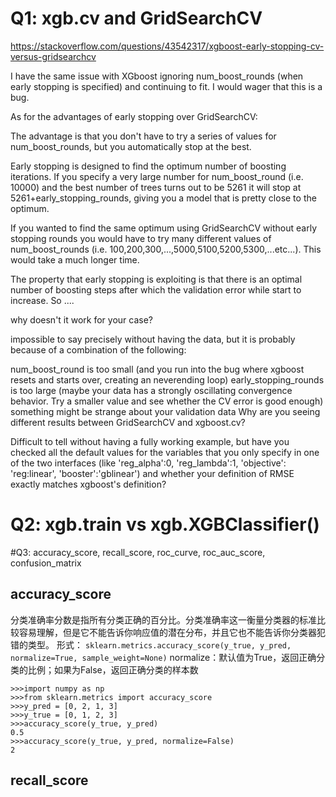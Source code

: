 # Q1: xgb.cv and GridSearchCV

<https://stackoverflow.com/questions/43542317/xgboost-early-stopping-cv-versus-gridsearchcv>

I have the same issue with XGboost ignoring num_boost_rounds (when early stopping is specified) and continuing to fit. I would wager that this is a bug.

As for the advantages of early stopping over GridSearchCV:

The advantage is that you don't have to try a series of values for num_boost_rounds, but you automatically stop at the best.

Early stopping is designed to find the optimum number of boosting iterations. If you specify a very large number for num_boost_round (i.e. 10000) and the best number of trees turns out to be 5261 it will stop at 5261+early_stopping_rounds, giving you a model that is pretty close to the optimum.

If you wanted to find the same optimum using GridSearchCV without early stopping rounds you would have to try many different values of num_boost_rounds (i.e. 100,200,300,...,5000,5100,5200,5300,...etc...). This would take a much longer time.

The property that early stopping is exploiting is that there is an optimal number of boosting steps after which the validation error while start to increase. So ....

why doesn't it work for your case?

impossible to say precisely without having the data, but it is probably because of a combination of the following:

num_boost_round is too small (and you run into the bug where xgboost resets and starts over, creating an neverending loop)
early_stopping_rounds is too large (maybe your data has a strongly oscillating convergence behavior. Try a smaller value and see whether the CV error is good enough)
something might be strange about your validation data
Why are you seeing different results between GridSearchCV and xgboost.cv?

Difficult to tell without having a fully working example, but have you checked all the default values for the variables that you only specify in one of the two interfaces (like 'reg_alpha':0, 'reg_lambda':1, 'objective': 'reg:linear', 'booster':'gblinear') and whether your definition of RMSE exactly matches xgboost's definition?

# Q2: xgb.train vs xgb.XGBClassifier()

#Q3: accuracy_score, recall_score, roc_curve, roc_auc_score, confusion_matrix
## accuracy_score
分类准确率分数是指所有分类正确的百分比。分类准确率这一衡量分类器的标准比较容易理解，但是它不能告诉你响应值的潜在分布，并且它也不能告诉你分类器犯错的类型。
形式：
`sklearn.metrics.accuracy_score(y_true, y_pred, normalize=True, sample_weight=None)`
normalize：默认值为True，返回正确分类的比例；如果为False，返回正确分类的样本数
```
>>>import numpy as np  
>>>from sklearn.metrics import accuracy_score  
>>>y_pred = [0, 2, 1, 3]  
>>>y_true = [0, 1, 2, 3]  
>>>accuracy_score(y_true, y_pred)  
0.5  
>>>accuracy_score(y_true, y_pred, normalize=False)  
2  
```
## recall_score
